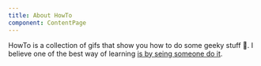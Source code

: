 ```yaml
---
title: About HowTo
component: ContentPage
---
```

HowTo is a collection of gifs that show you how to do some geeky stuff 🤖. 
I believe one of the best way of learning [is by seing someone do it](https://en.wikipedia.org/wiki/Imitation).
